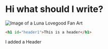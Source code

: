 # Hi what should I write?
![Image of a Luna Lovegood Fan Art](https://static.wikia.nocookie.net/2bcaa3b3-1efd-4ff7-b715-6991e89d1686)
```HTML
<h1 id="header1">This is a header</h1>
```
















I added a Header
